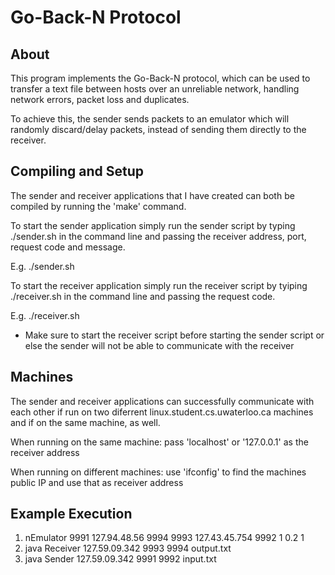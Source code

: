 Go-Back-N Protocol
==================

About
-----

This program implements the Go-Back-N protocol, which can be used to transfer a text file between hosts over an unreliable network, handling network errors, packet loss and duplicates.

To achieve this, the sender sends packets to an emulator which will randomly discard/delay packets, instead of sending them directly to the receiver.



Compiling and Setup
-------------------

The sender and receiver applications that I have created can both be compiled by running the 
'make' command. 

To start the sender application simply run the sender script by typing ./sender.sh in the 
command line and passing the receiver address, port, request code and message.

E.g. ./sender.sh <host address of the network emulator>
				 <UDP port number used by the emulator to receive data from the sender>
				 <UDP port number used by the sender to receive ACKs from the emulator>
				 <name of the file to be transferred>

To start the receiver application simply run the receiver script by tyiping ./receiver.sh in
the command line and passing the request code.

E.g. ./receiver.sh <hostname for the network emulator>
				   <UDP port number used by the link emulator to receive ACKs from the receiver>
				   <UDP port number used by the receiver to receive data from the emulator>
				   <name of the file into which the received data is written>

* Make sure to start the receiver script before starting the sender script or else the sender 
will not be able to communicate with the receiver

Machines
--------

The sender and receiver applications can successfully communicate with each other if run on two
diferrent linux.student.cs.uwaterloo.ca machines and if on the same machine, as well.

When running on the same machine: pass 'localhost' or '127.0.0.1' as the receiver address

When running on different machines: use 'ifconfig' to find the machines public IP and use that as receiver address

Example Execution
-----------------

1. nEmulator 9991 127.94.48.56 9994 9993 127.43.45.754 9992 1 0.2 1
2. java Receiver 127.59.09.342 9993 9994 output.txt
3. java Sender 127.59.09.342 9991 9992 input.txt


